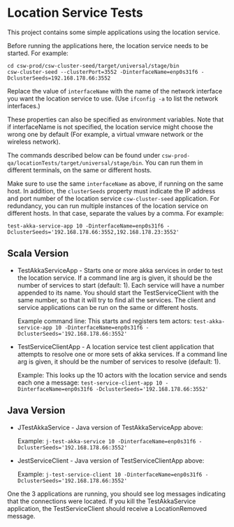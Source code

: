 Location Service Tests
======================

This project contains some simple applications using the location service.

Before running the applications here, the location service needs to be started. For example:

    cd csw-prod/csw-cluster-seed/target/universal/stage/bin
    csw-cluster-seed --clusterPort=3552 -DinterfaceName=enp0s31f6 -DclusterSeeds=192.168.178.66:3552

Replace the value of `interfaceName` with the name of the network interface you want the location service to use.
(Use `ifconfig -a` to list the network interfaces.)

These properties can also be specified as environment variables. Note that if interfaceName is not specified,
the location service might choose the wrong one by default (For example, a virtual vmware network or the wireless network).

The commands described below can be found under `csw-prod-qa/locationTests/target/universal/stage/bin`.
You can run them in different terminals, on the same or different hosts.

Make sure to use the same `interfaceName` as above, if running on the same host. 
In addition, the `clusterSeeds` property must indicate the IP address and port number of the location 
service `csw-cluster-seed` application. For redundancy, you can run multiple instances of the location service
on different hosts. In that case, separate the values by a comma. For example:

    test-akka-service-app 10 -DinterfaceName=enp0s31f6 -DclusterSeeds='192.168.178.66:3552,192.168.178.23:3552'

Scala Version
-------------

* TestAkkaServiceApp - Starts one or more akka services in order to test the location service.
  If a command line arg is given, it should be the number of services to start (default: 1).
  Each service will have a number appended to its name.
  You should start the TestServiceClient with the same number, so that it
  will try to find all the services.
  The client and service applications can be run on the same or different hosts.
  
  Example command line: This starts and registers tem actors:
 `test-akka-service-app 10 -DinterfaceName=enp0s31f6 -DclusterSeeds='192.168.178.66:3552'`

* TestServiceClientApp - A location service test client application that attempts to resolve one or more sets of
  akka services. If a command line arg is given, it should be the number of services to resolve (default: 1).
  
  Example: This looks up the 10 actors with the location service and sends each one a message:
   `test-service-client-app 10 -DinterfaceName=enp0s31f6 -DclusterSeeds='192.168.178.66:3552'`

Java Version
------------

* JTestAkkaService - Java version of TestAkkaServiceApp above:

  Example: `j-test-akka-service 10 -DinterfaceName=enp0s31f6 -DclusterSeeds='192.168.178.66:3552'`

* JestServiceClient - Java version of TestServiceClientApp above:

  Example: `j-test-service-client 10 -DinterfaceName=enp0s31f6 -DclusterSeeds='192.168.178.66:3552'`

One the 3 applications are running, you should see log messages indicating that the connections were located.
If you kill the TestAkkaService application, the TestServiceClient should receive a LocationRemoved message.
